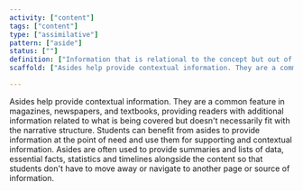 ```yaml
---
activity: ["content"]
tags: ["content"]
type: ["assimilative"]
pattern: ["aside"]
status: [""]
definition: ["Information that is relational to the concept but out of the narrative context. "]
scaffold: ["Asides help provide contextual information. They are a common feature in magazines, newspapers, and textbooks, providing readers with additional information related to what is being covered but doesn't necessarily fit with the narrative structure. Students can benefit from asides to provide information at the point of need and use them for supporting and contextual information. Asides are often used to provide summaries and lists of data, essential facts, statistics and timelines alongside the content so that students don't have to move away or navigate to another page or source of information."]

---
```


Asides help provide contextual information. They are a common feature in magazines, newspapers, and textbooks, providing readers with additional information related to what is being covered but doesn't necessarily fit with the narrative structure. Students can benefit from asides to provide information at the point of need and use them for supporting and contextual information. Asides are often used to provide summaries and lists of data, essential facts, statistics and timelines alongside the content so that students don't have to move away or navigate to another page or source of information.

